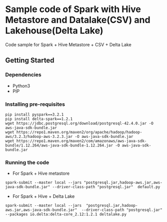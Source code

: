 # Sample code of Spark with Hive Metastore and Datalake(CSV) and Lakehouse(Delta Lake)

Code sample for Spark + Hive Metastore + CSV + Delta Lake

## Getting Started

### Dependencies

* Python3
* PIP

### Installing pre-requisites

```
pip install pyspark==3.2.1
pip install delta-spark==1.2.1
wget https://jdbc.postgresql.org/download/postgresql-42.4.0.jar -O aws-java-sdk-bundle.jar
wget https://repo1.maven.org/maven2/org/apache/hadoop/hadoop-aws/3.2.3/hadoop-aws-3.2.3.jar -O aws-java-sdk-bundle.jar
wget https://repo1.maven.org/maven2/com/amazonaws/aws-java-sdk-bundle/1.12.264/aws-java-sdk-bundle-1.12.264.jar -O aws-java-sdk-bundle.jar
```

### Running the code
* For Spark + Hive metastore
```
spark-submit --master local --jars "postgresql.jar,hadoop-aws.jar,aws-java-sdk-bundle.jar" --driver-class-path "postgresql.jar"  default.py
```

* For Spark + Hive + Delta Lake
```
spark-submit --master local --jars  "postgresql.jar,hadoop-aws.jar,aws-java-sdk-bundle.jar"  --driver-class-path "postgresql.jar"  --packages io.delta:delta-core_2.12:1.2.1 deltalake.py
```
